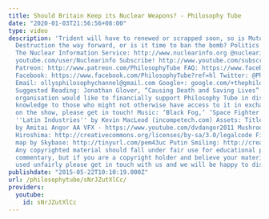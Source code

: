 ```yaml
---
title: Should Britain Keep its Nuclear Weapons? - Philosophy Tube
date: "2020-01-03T21:56:56+08:00"
type: video
description: 'Trident will have to renewed or scrapped soon, so is Mutually Assured
  Destruction the way forward, or is it time to ban the bomb? Politics Playlist: https://www.youtube.com/playlist?list=PLvoAL-KSZ32fs6KX9IqqZY_0D4YXggcBN
  The Nuclear Information Service: http://www.nuclearinfo.org @nuclearinfo facebook.com/nuclearinfo
  youtube.com/user/Nuclearinfo Subscribe! http://www.youtube.com/subscription_center?add_user=thephilosophytube
  Patreon: http://www.patreon.com/PhilosophyTube FAQ: https://www.facebook.com/PhilosophyTube/posts/460163027465168
  Facebook: https://www.facebook.com/PhilosophyTube?ref=hl Twitter: @PhilosophyTube
  Email: ollysphilosophychannel@gmail.com Google+: google.com/+thephilosophytube realphilosophytube.tumblr.com
  Suggested Reading: Jonathan Glover, “Causing Death and Saving Lives” If you or your
  organisation would like to financially support Philosophy Tube in distributing philosophical
  knowledge to those who might not otherwise have access to it in exchange for credits
  on the show, please get in touch! Music: ‘Black Fog,’ ‘Space Fighter Loop,’ and
  ''Latin Industries'' by Kevin MacLeod (incompetech.com) Assets: Title Animation
  by Amitai Angor AA VFX - https://www.youtube.com/dvdangor2011 Mushroom Cloud over
  Hiroshima: http://creativecommons.org/licenses/by-sa/3.0/legalcode Fictional Country
  map by Skybase: http://tinyurl.com/pem43uc Putin Smiling: http://creativecommons.org/licenses/by-sa/3.0/legalcode
  Any copyrighted material should fall under fair use for educational purposes or
  commentary, but if you are a copyright holder and believe your material has been
  used unfairly please get in touch with us and we will be happy to discuss it.'
publishdate: "2015-05-22T10:10:19.000Z"
url: /philosophytube/sNrJZutXlCc/
providers:
  youtube:
    id: sNrJZutXlCc
---
```

